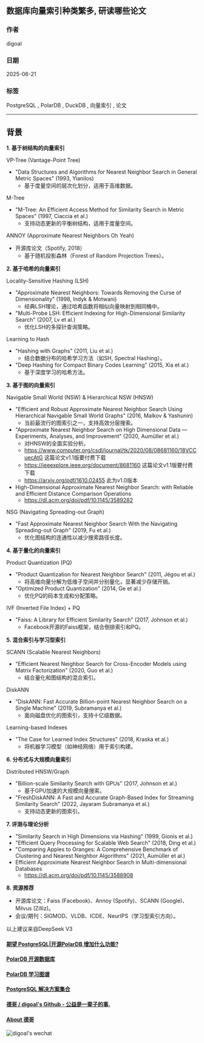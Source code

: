 ## 数据库向量索引种类繁多, 研读哪些论文   
                  
### 作者                  
digoal                  
                  
### 日期                  
2025-06-21                 
                  
### 标签                  
PostgreSQL , PolarDB , DuckDB , 向量索引 , 论文          
                  
----                  
                  
## 背景    
  
**1\. 基于树结构的向量索引**  
  
VP-Tree (Vantage-Point Tree)  
- "Data Structures and Algorithms for Nearest Neighbor Search in General Metric Spaces" (1993, Yianilos)  
    - 基于度量空间的层次化划分，适用于高维数据。  
  
M-Tree  
- "M-Tree: An Efficient Access Method for Similarity Search in Metric Spaces" (1997, Ciaccia et al.)  
    - 支持动态更新的平衡树结构，适用于度量空间。  
  
ANNOY (Approximate Nearest Neighbors Oh Yeah)  
- 开源库论文（Spotify, 2018）  
    - 基于随机投影森林（Forest of Random Projection Trees）。  
  
**2\. 基于哈希的向量索引**  
  
Locality-Sensitive Hashing (LSH)  
- "Approximate Nearest Neighbors: Towards Removing the Curse of Dimensionality" (1998, Indyk & Motwani)  
    - 经典LSH理论，通过哈希函数将相似向量映射到相同桶中。  
- "Multi-Probe LSH: Efficient Indexing for High-Dimensional Similarity Search" (2007, Lv et al.)  
    - 优化LSH的多探针查询策略。  
  
Learning to Hash  
- "Hashing with Graphs" (2011, Liu et al.)  
    - 结合数据分布的哈希学习方法（如SH, Spectral Hashing）。  
- "Deep Hashing for Compact Binary Codes Learning" (2015, Xia et al.)  
    - 基于深度学习的哈希方法。  
  
**3\. 基于图的向量索引**  
  
Navigable Small World (NSW) & Hierarchical NSW (HNSW)  
- "Efficient and Robust Approximate Nearest Neighbor Search Using Hierarchical Navigable Small World Graphs" (2016, Malkov & Yashunin)  
    - 当前最流行的图索引之一，支持高效分层搜索。  
- "Approximate Nearest Neighbor Search on High Dimensional Data — Experiments, Analyses, and Improvement" (2020, Aumüller et al.)  
    - 对HNSW的全面实验分析。
    - https://www.computer.org/csdl/journal/tk/2020/08/08681160/18VCCuecAtG  这篇论文v1.1版要付费下载
    - https://ieeexplore.ieee.org/document/8681160   这篇论文v1.1版要付费下载
    - https://arxiv.org/pdf/1610.02455  此为v1.0版本   
- High-Dimensional Approximate Nearest Neighbor Search: with Reliable and Efficient Distance Comparison Operations
    - https://dl.acm.org/doi/pdf/10.1145/3589282
   
NSG (Navigating Spreading-out Graph)  
- "Fast Approximate Nearest Neighbor Search With the Navigating Spreading-out Graph" (2019, Fu et al.)  
    - 优化图结构的连通性以减少搜索路径长度。  
  
**4\. 基于量化的向量索引**  
  
Product Quantization (PQ)  
- "Product Quantization for Nearest Neighbor Search" (2011, Jégou et al.)  
    - 将高维向量分解为低维子空间并分别量化，显著减少存储开销。  
- "Optimized Product Quantization" (2014, Ge et al.)  
    - 优化PQ的码本生成和分配策略。  
  
IVF (Inverted File Index) + PQ  
- "Faiss: A Library for Efficient Similarity Search" (2017, Johnson et al.)  
    - Facebook开源的Faiss框架，结合倒排索引和PQ。  
  
**5\. 混合索引与学习型索引**  
  
SCANN (Scalable Nearest Neighbors)  
- "Efficient Nearest Neighbor Search for Cross-Encoder Models using Matrix Factorization" (2020, Guo et al.)  
    - 结合量化和图结构的混合索引。  
  
DiskANN  
- "DiskANN: Fast Accurate Billion-point Nearest Neighbor Search on a Single Machine" (2019, Subramanya et al.)  
    - 面向磁盘优化的图索引，支持十亿级数据。  
  
Learning-based Indexes  
- "The Case for Learned Index Structures" (2018, Kraska et al.)  
    - 将机器学习模型（如神经网络）用于索引构建。  
  
**6\. 分布式与大规模向量索引**  
  
Distributed HNSW/Graph  
- "Billion-scale Similarity Search with GPUs" (2017, Johnson et al.)  
    - 基于GPU加速的大规模向量搜索。  
- "FreshDiskANN: A Fast and Accurate Graph-Based Index for Streaming Similarity Search" (2022, Jayaram Subramanya et al.)  
    - 支持动态更新的图索引。  
  
**7\. 评测与理论分析**  
- "Similarity Search in High Dimensions via Hashing" (1999, Gionis et al.)  
- "Efficient Query Processing for Scalable Web Search" (2018, Ding et al.)  
- "Comparing Apples to Oranges: A Comprehensive Benchmark of Clustering and Nearest Neighbor Algorithms" (2021, Aumüller et al.)  
- Efficient Approximate Nearest Neighbor Search in Multi-dimensional Databases
    - https://dl.acm.org/doi/pdf/10.1145/3588908
  
**8\. 资源推荐**  
- 开源库论文：Faiss (Facebook)、Annoy (Spotify)、SCANN (Google)、Milvus (Zilliz)。  
- 会议/期刊：SIGMOD、VLDB、ICDE、NeurIPS（学习型索引方向）。  
  
以上建议来自DeepSeek V3  
    
  
#### [期望 PostgreSQL|开源PolarDB 增加什么功能?](https://github.com/digoal/blog/issues/76 "269ac3d1c492e938c0191101c7238216")
  
  
#### [PolarDB 开源数据库](https://openpolardb.com/home "57258f76c37864c6e6d23383d05714ea")
  
  
#### [PolarDB 学习图谱](https://www.aliyun.com/database/openpolardb/activity "8642f60e04ed0c814bf9cb9677976bd4")
  
  
#### [PostgreSQL 解决方案集合](../201706/20170601_02.md "40cff096e9ed7122c512b35d8561d9c8")
  
  
#### [德哥 / digoal's Github - 公益是一辈子的事.](https://github.com/digoal/blog/blob/master/README.md "22709685feb7cab07d30f30387f0a9ae")
  
  
#### [About 德哥](https://github.com/digoal/blog/blob/master/me/readme.md "a37735981e7704886ffd590565582dd0")
  
  
![digoal's wechat](../pic/digoal_weixin.jpg "f7ad92eeba24523fd47a6e1a0e691b59")
  
